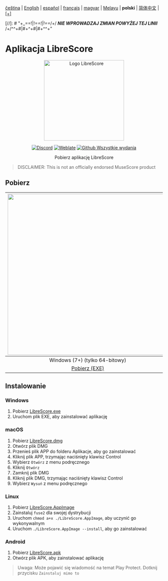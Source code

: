 <div dir="ltr" align="left">

‎[čeština](/docs/cs/PŘEČTĚTEMĚ.md) | ‎[English](/docs/en/README.md) | ‎[español](/docs/es/LÉAME.md) | ‎[français](/docs/fr/LISEZMOI.md) | ‎[magyar](/docs/hu/OLVASSAEL.md) | ‎[Melayu](/docs/ms/BACASAYA.md) | ‎**polski** | ‎[简体中文](/docs/zh-Hans/自述文件.md) | ‎[[+]](https://librescore.ddns.net/projects/librescore/docs)

[//]: # "\+\_==!|!=_=!|!==_/+/ ***NIE WPROWADZAJ ZMIAN POWYŻEJ TEJ LINII*** /+/^^+#|#+^+#|#+^^\+\"

# Aplikacja LibreScore

<div align="center">

<img src="https://github.com/LibreScore/dl-musescore/raw/master/images/logo.png" width="256" alt="Logo LibreScore">

[![Discord](https://img.shields.io/discord/774491656643674122?color=5865F2&label=&labelColor=555555&logo=discord&logoColor=FFFFFF)](https://discord.gg/DKu7cUZ4XQ) [![Weblate](https://librescore.ddns.net/widgets/librescore/-/app-librescore/svg-badge.svg)](https://librescore.ddns.net/engage/librescore) [![Github Wszystkie wydania](https://img.shields.io/github/downloads/LibreScore/app-librescore/total.svg?label=Pobrane)](https://github.com/LibreScore/app-librescore/releases/latest)

Pobierz aplikację LibreScore

</div>

> DISCLAIMER: This is not an officially endorsed MuseScore product

## Pobierz

| <img src="https://upload.wikimedia.org/wikipedia/commons/e/e2/Windows_logo_and_wordmark_-_2021.svg" width="512"> | <img src="https://upload.wikimedia.org/wikipedia/commons/2/21/MacOS_wordmark_%282017%29.svg" width="512"> |               <img src="https://upload.wikimedia.org/wikipedia/commons/3/35/Tux.svg" width="512">                |   <img src="https://upload.wikimedia.org/wikipedia/commons/3/31/Android_robot_head.svg" width="512">   |
| :--------------------------------------------------------------------------------------------------------------: | :-------------------------------------------------------------------------------------------------------: | :--------------------------------------------------------------------------------------------------------------: | :----------------------------------------------------------------------------------------------------: |
|                                            Windows (7+) (tylko 64-bitowy)                                            |                                        macOS (10.11+) (Rosetta 2)                                         |                                               Linux (tylko 64-bitowy)                                                |                                             Android (6.0+)                                             |
|      [Pobierz (EXE)](https://github.com/LibreScore/app-librescore/releases/latest/download/LibreScore.exe)      |  [Pobierz (DMG)](https://github.com/LibreScore/app-librescore/releases/latest/download/LibreScore.dmg)   | [Pobierz (AppImage)](https://github.com/LibreScore/app-librescore/releases/latest/download/LibreScore.AppImage) | [Pobierz (APK)](https://github.com/LibreScore/app-librescore/releases/latest/download/LibreScore.apk) |

## Instalowanie

### Windows

1. Pobierz [LibreScore.exe](https://github.com/LibreScore/app-librescore/releases/latest/download/LibreScore.exe)
2. Uruchom plik EXE, aby zainstalować aplikację

### macOS

1. Pobierz [LibreScore.dmg](https://github.com/LibreScore/app-librescore/releases/latest/download/LibreScore.dmg)
2. Otwórz plik DMG
3. Przenieś plik APP do folderu Aplikacje, aby go zainstalować
4. Kliknij plik APP, trzymając naciśnięty klawisz Control
5. Wybierz `Otwórz` z menu podręcznego
6. Kliknij `Otwórz`
7. Zamknij plik DMG
8. Kliknij plik DMG, trzymając naciśnięty klawisz Control
9. Wybierz `Wysuń` z menu podręcznego

### Linux

1. Pobierz [LibreScore.AppImage](https://github.com/LibreScore/app-librescore/releases/latest/download/LibreScore.AppImage)
2. Zainstaluj `fuse2` dla swojej dystrybucji
3. Uruchom `chmod a+x ./LibreScore.AppImage`, aby uczynić go wykonywalnym
4. Uruchom `./LibreScore.AppImage --install`, aby go zainstalować

### Android

1. Pobierz [LibreScore.apk](https://github.com/LibreScore/app-librescore/releases/latest/download/LibreScore.apk)
2. Otwórz plik APK, aby zainstalować aplikację

> Uwaga: Może pojawić się wiadomość na temat Play Protect. Dotknij przycisku `Zainstaluj mimo to`

</div>
